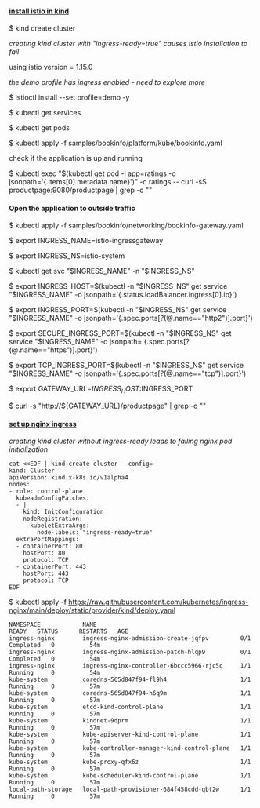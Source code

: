 #### <ins>install istio in kind</ins>

$ kind create cluster

*creating kind cluster with "ingress-ready=true" causes istio installation to fail*

using istio version = 1.15.0

*the demo profile has ingress enabled - need to explore more*

$ istioctl install --set profile=demo -y

$ kubectl get services

$ kubectl get pods

$ kubectl apply -f samples/bookinfo/platform/kube/bookinfo.yaml

check if the application is up and running

$ kubectl exec "$(kubectl get pod -l app=ratings -o jsonpath='{.items[0].metadata.name}')" -c ratings -- curl -sS productpage:9080/productpage | grep -o "<title>.*</title>"

#### Open the application to outside traffic

$ kubectl apply -f samples/bookinfo/networking/bookinfo-gateway.yaml 

$ export INGRESS_NAME=istio-ingressgateway

$ export INGRESS_NS=istio-system

$ kubectl get svc "$INGRESS_NAME" -n "$INGRESS_NS"

$ export INGRESS_HOST=$(kubectl -n "$INGRESS_NS" get service "$INGRESS_NAME" -o jsonpath='{.status.loadBalancer.ingress[0].ip}')

$ export INGRESS_PORT=$(kubectl -n "$INGRESS_NS" get service "$INGRESS_NAME" -o jsonpath='{.spec.ports[?(@.name=="http2")].port}')

$ export SECURE_INGRESS_PORT=$(kubectl -n "$INGRESS_NS" get service "$INGRESS_NAME" -o jsonpath='{.spec.ports[?(@.name=="https")].port}')

$ export TCP_INGRESS_PORT=$(kubectl -n "$INGRESS_NS" get service "$INGRESS_NAME" -o jsonpath='{.spec.ports[?(@.name=="tcp")].port}')

$ export GATEWAY_URL=$INGRESS_HOST:$INGRESS_PORT

$ curl -s "http://${GATEWAY_URL}/productpage" | grep -o "<title>.*</title>"


#### <ins> set up nginx ingress </ins>

 *creating kind cluster without ingress-ready leads to failing nginx pod initialization*

```console
cat <<EOF | kind create cluster --config=-
kind: Cluster
apiVersion: kind.x-k8s.io/v1alpha4
nodes:
- role: control-plane
  kubeadmConfigPatches:
  - |
    kind: InitConfiguration
    nodeRegistration:
      kubeletExtraArgs:
        node-labels: "ingress-ready=true"
  extraPortMappings:
  - containerPort: 80
    hostPort: 80
    protocol: TCP
  - containerPort: 443
    hostPort: 443
    protocol: TCP
EOF
```

$ kubectl apply -f https://raw.githubusercontent.com/kubernetes/ingress-nginx/main/deploy/static/provider/kind/deploy.yaml

```console
NAMESPACE            NAME                                         READY   STATUS      RESTARTS   AGE
ingress-nginx        ingress-nginx-admission-create-jqfpv         0/1     Completed   0          54m
ingress-nginx        ingress-nginx-admission-patch-hlqp9          0/1     Completed   0          54m
ingress-nginx        ingress-nginx-controller-6bccc5966-rjc5c     1/1     Running     0          54m
kube-system          coredns-565d847f94-fl9h4                     1/1     Running     0          57m
kube-system          coredns-565d847f94-h6q9m                     1/1     Running     0          57m
kube-system          etcd-kind-control-plane                      1/1     Running     0          57m
kube-system          kindnet-9dprm                                1/1     Running     0          57m
kube-system          kube-apiserver-kind-control-plane            1/1     Running     0          57m
kube-system          kube-controller-manager-kind-control-plane   1/1     Running     0          57m
kube-system          kube-proxy-qfx6z                             1/1     Running     0          57m
kube-system          kube-scheduler-kind-control-plane            1/1     Running     0          57m
local-path-storage   local-path-provisioner-684f458cdd-qbt2w      1/1     Running     0          57m
```

